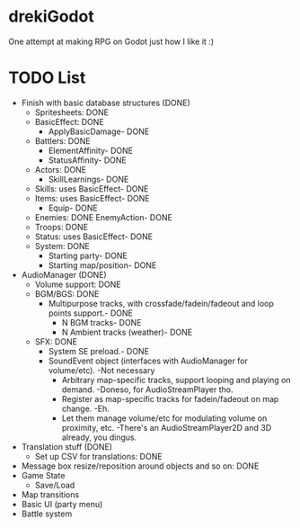 # drekiGodot
One attempt at making RPG on Godot just how I like it :)

# TODO List
- Finish with basic database structures (DONE)
	- Spritesheets: DONE
	- BasicEffect: DONE
		- ApplyBasicDamage- DONE
	- Battlers: DONE
		- ElementAffinity- DONE
		- StatusAffinity- DONE
	- Actors: DONE
		- SkillLearnings- DONE
	- Skills: uses BasicEffect- DONE
	- Items: uses BasicEffect- DONE
		- Equip- DONE
	- Enemies: DONE
		EnemyAction- DONE
	- Troops: DONE
	- Status: uses BasicEffect- DONE
	- System: DONE
		- Starting party- DONE
		- Starting map/position- DONE
- AudioManager (DONE)
	- Volume support: DONE
	- BGM/BGS: DONE
		- Multipurpose tracks, with crossfade/fadein/fadeout and loop points support.- DONE
			- N BGM tracks- DONE
			- N Ambient tracks (weather)- DONE
	- SFX: DONE
		- System SE preload.- DONE
		- SoundEvent object (interfaces with AudioManager for volume/etc). -Not necessary
			- Arbitrary map-specific tracks, support looping and playing on demand. -Doneso, for AudioStreamPlayer tho.
			- Register as map-specific tracks for fadein/fadeout on map change. -Eh.
			- Let them manage volume/etc for modulating volume on proximity, etc. -There's an AudioStreamPlayer2D and 3D already, you dingus.
- Translation stuff (DONE)
	- Set up CSV for translations: DONE
- Message box resize/reposition around objects and so on: DONE
- Game State
	- Save/Load
- Map transitions
- Basic UI (party menu)
- Battle system
